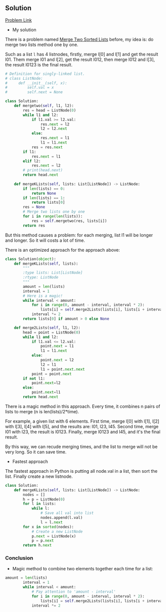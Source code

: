 ## Solution

[Problem Link](https://leetcode.com/problems/merge-k-sorted-lists/)

- My solution

There is a problem named [Merge Two Sorted Lists](https://github.com/Chunar5354/some_notes/blob/master/leetcode/problems/MergeTwoSortedLists.md) before, my idea is: do merge two lists method one by one.

Such as a list `l` has 4 listnodes, firstly, merge l[0] and l[1] and get the result l01. Them merge l01 and l[2], get the result l012, 
then merge l012 and l[3], the result l0123 is the final result.
```python
# Definition for singly-linked list.
# class ListNode:
#     def __init__(self, x):
#         self.val = x
#         self.next = None

class Solution:
    def mergetwo(self, l1, l2):
        res = head = ListNode(0)
        while l1 and l2:
            if l1.val >= l2.val:
                res.next = l2
                l2 = l2.next
            else:
                res.next = l1
                l1 = l1.next
            res = res.next
        if l1:
            res.next = l1
        elif l2:
            res.next = l2
        # print(head.next)
        return head.next
    
    def mergeKLists(self, lists: List[ListNode]) -> ListNode:
        if len(lists) == 0:
            return None
        if len(lists) == 1:
            return lists[0]
        res = None
        # Merge two lists one by one
        for i in range(len(lists)):
            res = self.mergetwo(res, lists[i])
        return res
```

But this method causes a problem: for each merging, list l1 will be longer and longer. So it will costs a lot of time.

There is an optimized approach for the approach above:
```python
class Solution(object):
    def mergeKLists(self, lists):
        """
        :type lists: List[ListNode]
        :rtype: ListNode
        """
        amount = len(lists)
        interval = 1
        # Here is a magic!
        while interval < amount:
            for i in range(0, amount - interval, interval * 2):
                lists[i] = self.merge2Lists(lists[i], lists[i + interval])
            interval *= 2
        return lists[0] if amount > 0 else None

    def merge2Lists(self, l1, l2):
        head = point = ListNode(0)
        while l1 and l2:
            if l1.val <= l2.val:
                point.next = l1
                l1 = l1.next
            else:
                point.next = l2
                l2 = l1
                l1 = point.next.next
            point = point.next
        if not l1:
            point.next=l2
        else:
            point.next=l1
        return head.next
```

There is a magic method in this approach. Every time, it combines n pairs of lists to merge (n is len(lists)/2*time).

For example, a given list with 6 elements. First time, merge l[0] with l[1], l[2] with l[3], l[4] with l[5], and the results are:
l01, l23, l45. Second time, merge l01 with l23, the result is l0123. Finally, merge l0123 and l45, and it's the final result.

By this way, we can recude merging times, and the list to merge will not be very long. So it can save time.

- Fastest approach

The fastest approach in Python is putting all node.val in a list, then sort the list. Finally create a new listnode.
```python
class Solution:
    def mergeKLists(self, lists: List[ListNode]) -> ListNode:
        nodes = []
        h = p = ListNode(0)
        for l in lists:
            while l:
                # Save all val into list
                nodes.append(l.val)
                l = l.next
        for x in sorted(nodes):
            # Create a new ListNode
            p.next = ListNode(x)
            p = p.next
        return h.next
```

### Conclusion

- Magic method to combine two elements together each time for a list:
```python
amount = len(lists)
        interval = 1
        while interval < amount:
            # Pay attention to 'amount - interval'
            for i in range(0, amount - interval, interval * 2):
                lists[i] = self.merge2Lists(lists[i], lists[i + interval])
            interval *= 2
```
